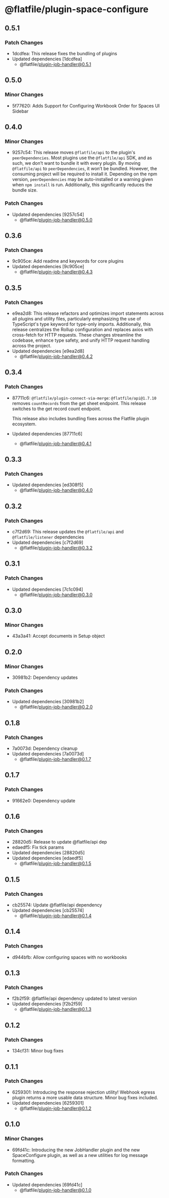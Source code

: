 # @flatfile/plugin-space-configure

## 0.5.1

### Patch Changes

- 1dcdfea: This release fixes the bundling of plugins
- Updated dependencies [1dcdfea]
  - @flatfile/plugin-job-handler@0.5.1

## 0.5.0

### Minor Changes

- 5f77620: Adds Support for Configuring Workbook Order for Spaces UI Sidebar

## 0.4.0

### Minor Changes

- 9257c54: This release moves `@flatfile/api` to the plugin's `peerDependencies`. Most plugins use the `@flatfile/api` SDK, and as such, we don’t want to bundle it with every plugin. By moving `@flatfile/api` to `peerDependencies`, it won’t be bundled. However, the consuming project will be required to install it. Depending on the npm version, `peerDependencies` may be auto-installed or a warning given when `npm install` is run. Additionally, this significantly reduces the bundle size.

### Patch Changes

- Updated dependencies [9257c54]
  - @flatfile/plugin-job-handler@0.5.0

## 0.3.6

### Patch Changes

- 9c905ce: Add readme and keywords for core plugins
- Updated dependencies [9c905ce]
  - @flatfile/plugin-job-handler@0.4.3

## 0.3.5

### Patch Changes

- e9ea2d8: This release refactors and optimizes import statements across all plugins and utility files, particularly emphasizing the use of TypeScript's type keyword for type-only imports. Additionally, this release centralizes the Rollup configuration and replaces axios with cross-fetch for HTTP requests. These changes streamline the codebase, enhance type safety, and unify HTTP request handling across the project.
- Updated dependencies [e9ea2d8]
  - @flatfile/plugin-job-handler@0.4.2

## 0.3.4

### Patch Changes

- 87711c6: `@flatfile/plugin-connect-via-merge`: `@flatfile/api@1.7.10` removes `countRecords` from the get sheet endpoint. This release switches to the get record count endpoint.

  This release also includes bundling fixes across the Flatfile plugin ecosystem.

- Updated dependencies [87711c6]
  - @flatfile/plugin-job-handler@0.4.1

## 0.3.3

### Patch Changes

- Updated dependencies [ed308f5]
  - @flatfile/plugin-job-handler@0.4.0

## 0.3.2

### Patch Changes

- c7f2d69: This release updates the `@flatfile/api` and `@flatfile/listener` dependencies
- Updated dependencies [c7f2d69]
  - @flatfile/plugin-job-handler@0.3.2

## 0.3.1

### Patch Changes

- Updated dependencies [7c1c094]
  - @flatfile/plugin-job-handler@0.3.0

## 0.3.0

### Minor Changes

- 43a3a41: Accept documents in Setup object

## 0.2.0

### Minor Changes

- 30981b2: Dependency updates

### Patch Changes

- Updated dependencies [30981b2]
  - @flatfile/plugin-job-handler@0.2.0

## 0.1.8

### Patch Changes

- 7a0073d: Dependency cleanup
- Updated dependencies [7a0073d]
  - @flatfile/plugin-job-handler@0.1.7

## 0.1.7

### Patch Changes

- 91662e0: Dependency update

## 0.1.6

### Patch Changes

- 28820d5: Release to update @flatfile/api dep
- edaedf5: Fix tick params
- Updated dependencies [28820d5]
- Updated dependencies [edaedf5]
  - @flatfile/plugin-job-handler@0.1.5

## 0.1.5

### Patch Changes

- cb25574: Update @flatfile/api dependency
- Updated dependencies [cb25574]
  - @flatfile/plugin-job-handler@0.1.4

## 0.1.4

### Patch Changes

- d944bfb: Allow configuring spaces with no workbooks

## 0.1.3

### Patch Changes

- f2b2f59: @flatfile/api dependency updated to latest version
- Updated dependencies [f2b2f59]
  - @flatfile/plugin-job-handler@0.1.3

## 0.1.2

### Patch Changes

- 134cf31: Minor bug fixes

## 0.1.1

### Patch Changes

- 6259301: Introducing the response rejection utility! Webhook egress plugin returns a more usable data structure. Minor bug fixes included.
- Updated dependencies [6259301]
  - @flatfile/plugin-job-handler@0.1.2

## 0.1.0

### Minor Changes

- 69fd41c: Introducing the new JobHandler plugin and the new SpaceConfigure plugin, as well as a new utilities for log message formatting.

### Patch Changes

- Updated dependencies [69fd41c]
  - @flatfile/plugin-job-handler@0.1.0
